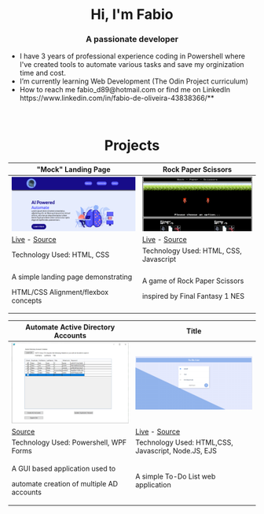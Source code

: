 <h1 align="center">Hi, I'm Fabio</h1>
<h3 align="center">A passionate developer</h3>

<ul>
  <li>I have 3 years of professional experience coding in Powershell where I've created tools to automate various tasks and save my orginization time and cost.</li>
  <li>I’m currently learning Web Development (The Odin Project curriculum)</li>
  <li>How to reach me fabio_d89@hotmail.com or find me on LinkedIn https://www.linkedin.com/in/fabio-de-oliveira-43838366/**</li>
</ul>
<br>

<h1 align="center">Projects</h1>

| "Mock" Landing Page   | Rock Paper Scissors |
| ---                   | ---        |
| <a href="https://github.com/fabiod89/odin-landing-page"><img src="images/landing-page.PNG" width="500" height="auto" ></a>  | <a href="https://github.com/fabiod89/Rock-Paper-Scissors"><img src="images/rock-paper-scissors.PNG" width="500" height="auto" ></a>         |
| <a href="https://fabiod89.github.io/odin-landing-page/">Live</a> - <a href="https://github.com/fabiod89/odin-landing-page">Source</a>          | <a href="https://fabiod89.github.io/Rock-Paper-Scissors//">Live</a> - <a href="https://github.com/fabiod89/Rock-Paper-Scissors">Source</a>      |
| Technology Used: HTML, CSS       | Technology Used: HTML, CSS, Javascript       |
| <p>A simple landing page demonstrating</p><p>HTML/CSS Alignment/flexbox concepts </p>| <p>A game of Rock Paper Scissors</p><p>inspired by Final Fantasy 1 NES </p>     |

| Automate Active Directory Accounts         | Title         |
| ------------- | ------------- |
| <a href="https://github.com/fabiod89/Create_AD_Accounts_GUI"><img src="images/ad_accounts.png" width="500" height="auto" ></a>         | <a href="https://github.com/fabiod89/Create_AD_Accounts_GUI"><img src="images/to-do-list.PNG" width="500" height="auto" ></a>         |
| <a href="https://github.com/fabiod89/To-Do-List">Source</a>     | <a href="https://enigmatic-dawn-65343.herokuapp.com/">Live</a> - <a href="https://github.com/fabiod89/odin-landing-page">Source</a>  |
| Technology Used: Powershell, WPF Forms     | Technology Used: HTML,CSS, Javascript, Node.JS, EJS  |
| <p>A GUI based application used to</p> <p>automate creation of multiple AD accounts</p>          | A simple To-Do List web application  |
